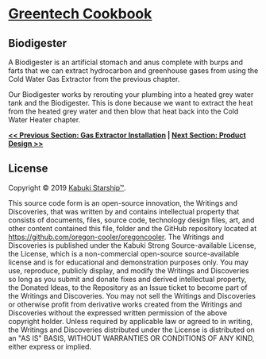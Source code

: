 # [Greentech Cookbook](../)

## Biodigester

A Biodigester is an artificial stomach and anus complete with burps and farts that we can extract hydrocarbon and greenhouse gases from using the Cold Water Gas Extractor from the previous chapter.

Our Biodigester works by rerouting your plumbing into a heated grey water tank and the Biodigester. This is done because we want to extract the heat from the heated grey water and then blow that heat back into the Cold Water Heater chapter.

**[<< Previous Section: Gas Extractor Installation](../gas_extractor/installation) | [Next Section: Product Design >>](product_design.md)**

## License

Copyright © 2019 [Kabuki Starship™](kabukistarship.com).

This source code form is an open-source innovation, the Writings and Discoveries, that was written by and contains intellectual property that consists of documents, files, source code, technology design files, art, and other content contained this file, folder and the GitHub repository located at <https://github.com/oregon-cooler/oregoncooler>. The Writings and Discoveries is published under the Kabuki Strong Source-available License, the License, which is a non-commercial open-source source-available license and is for educational and demonstration purposes only. You may use, reproduce, publicly display, and modify the Writings and Discoveries so long as you submit and donate fixes and derived intellectual property, the Donated Ideas, to the Repository as an Issue ticket to become part of the Writings and Discoveries. You may not sell the Writings and Discoveries or otherwise profit from derivative works created from the Writings and Discoveries without the expressed written permission of the above copyright holder. Unless required by applicable law or agreed to in writing, the Writings and Discoveries distributed under the License is distributed on an "AS IS" BASIS, WITHOUT WARRANTIES OR CONDITIONS OF ANY KIND, either express or implied.
